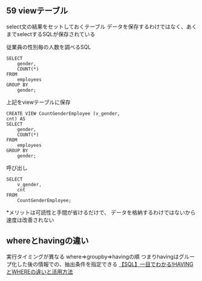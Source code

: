 ## 59 viewテーブル

select文の結果をセットしておくテーブル
データを保存するわけではなく、あくまでselectするSQLが保存されている

従業員の性別毎の人数を調べるSQL
```
SELECT
	gender,
	COUNT(*)
FROM
	employees
GROUP BY
	gender;
```
上記をviewテーブルに保存
```
CREATE VIEW CountGenderEmployee (v_gender,
cnt) AS
SELECT
	gender,
	COUNT(*)
FROM
	employees
GROUP BY
	gender;
```
呼び出し
```
SELECT
	v_gender,
	cnt
FROM
	CountGenderEmployee;
```

*メリットは可読性と手間が省けるだけで、
データを格納するわけではないから速度は改善されない

## whereとhavingの違い

実行タイミングが異なる
where⇒groupby⇒havingの順
つまりhavingはグループ化した後の情報での、抽出条件を指定できる
[【SQL】一目でわかる!HAVINGとWHEREの違いと活用方法](https://www.sejuku.net/blog/73003)